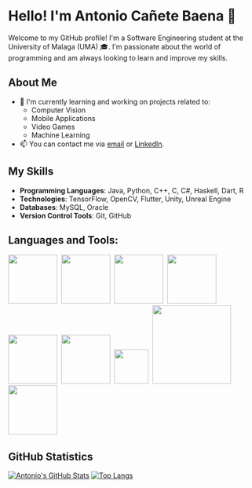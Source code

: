 
<!--
**ant22031/ant22031** is a ✨ _special_ ✨ repository because its `README.md` (this file) appears on your GitHub profile.

Here are some ideas to get you started:

- 🔭 I’m currently working on ...
- 🌱 I’m currently learning ...
- 👯 I’m looking to collaborate on ...
- 🤔 I’m looking for help with ...
- 💬 Ask me about ...
- 📫 How to reach me: ...
- 😄 Pronouns: ...
- ⚡ Fun fact: ...
-->
# Hello! I'm Antonio Cañete Baena 👋

Welcome to my GitHub profile! I'm a Software Engineering student at the University of Malaga (UMA) 🎓. I'm passionate about the world of programming and am always looking to learn and improve my skills.

## About Me

- 🌱 I'm currently learning and working on projects related to:
  - Computer Vision
  - Mobile Applications
  - Video Games
  - Machine Learning
- 📫 You can contact me via [email](mailto:antcbaena@gmail.com) or [LinkedIn](https://www.linkedin.com/in/antonio-ca%C3%B1ete-baena-b61a5a235/).

## My Skills

- **Programming Languages**: Java, Python, C++, C, C#, Haskell, Dart, R
- **Technologies**: TensorFlow, OpenCV, Flutter, Unity, Unreal Engine
- **Databases**: MySQL, Oracle
- **Version Control Tools**: Git, GitHub

## Languages and Tools:

<div>
  <img width=100px src="https://raw.githubusercontent.com/bablubambal/All_logo_and_pictures/1ac69ce5fbc389725f16f989fa53c62d6e1b4883/programming%20languages/java.svg">&nbsp;
  <img width=100px src="https://raw.githubusercontent.com/bablubambal/All_logo_and_pictures/1ac69ce5fbc389725f16f989fa53c62d6e1b4883/programming%20languages/c.svg">&nbsp;
  <img width=100px src="https://raw.githubusercontent.com/bablubambal/All_logo_and_pictures/1ac69ce5fbc389725f16f989fa53c62d6e1b4883/programming%20languages/c%2B%2B.svg">&nbsp;
  <img width=100px src="https://raw.githubusercontent.com/bablubambal/All_logo_and_pictures/1ac69ce5fbc389725f16f989fa53c62d6e1b4883/programming%20languages/c%23.svg">&nbsp;
  <img width=100px src="https://raw.githubusercontent.com/bablubambal/All_logo_and_pictures/1ac69ce5fbc389725f16f989fa53c62d6e1b4883/programming%20languages/dart.svg">&nbsp;
  <img width=100px src="https://raw.githubusercontent.com/bablubambal/All_logo_and_pictures/7c0ac2ceb9f9d24992ec393d11fa7337d2f92466/social%20icons/flutter.svg">&nbsp;
  <img width=70px src="https://opencv.org/wp-content/uploads/2020/07/cropped-OpenCV_logo_white_600x.png">&nbsp;
  <img width=160px src="https://unity.com/logo-unity-web.png">&nbsp;
  <img width=100px src="https://raw.githubusercontent.com/bablubambal/All_logo_and_pictures/7c0ac2ceb9f9d24992ec393d11fa7337d2f92466/frameworks/android.svg">&nbsp;

</div>


## GitHub Statistics

[![Antonio's GitHub Stats](https://github-readme-stats.vercel.app/api?username=ant22031&show_icons=true&theme=dark)](https://github.com/ant22031)
[![Top Langs](https://github-readme-stats.vercel.app/api/top-langs/?username=anuraghazra&layout=pie)](https://github.com/anuraghazra/github-readme-stats)

